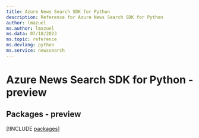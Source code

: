 ```yaml
---
title: Azure News Search SDK for Python
description: Reference for Azure News Search SDK for Python
author: lmazuel
ms.author: lmazuel
ms.data: 07/18/2023
ms.topic: reference
ms.devlang: python
ms.service: newssearch
---
```

# Azure News Search SDK for Python - preview
## Packages - preview
[!INCLUDE [packages](news-search-index.md)]
